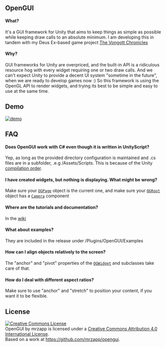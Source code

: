 ## OpenGUI
#### What?
It's a GUI framework for Unity that aims to keep things as simple as possible while keeping draw calls to an absolute minimum. I am developing this in tandem with my Deus Ex-based game project [The Vongott Chronicles](http://jeppezapp.com/vongott/)

#### Why?
GUI frameworks for Unity are overpriced, and the built-in API is a ridiculous resource hog with every widget requiring one or two draw calls. And we can't expect Unity to provide a decent UI system "sometime in the future", when we are ready to develop games now :) So this framework is using the OpenGL API to render widgets, and trying its best to be simple and easy to use at the same time.

## Demo
[![demo](https://raw.githubusercontent.com/mrzapp/opengui/master/Screenshots/webdemo.jpg)](http://htmlpreview.github.io/?http://github.com/mrzapp/opengui/blob/master/Build/Build.html)

## FAQ
#### Does OpenGUI work with C# even though it is written in UnityScript?
Yep, as long as the provided directory configuration is maintained and .cs files are in a subfolder, .e.g /Assets/Scripts. This is because of the Unity [compilation order](http://docs.unity3d.com/412/Documentation/ScriptReference/index.Script_compilation_28Advanced29.html).

#### I have created widgets, but nothing is displaying. What might be wrong?
Make sure your [`OGPage`](https://github.com/mrzapp/opengui/wiki/OGPage) object is the current one, and make sure your [`OGRoot`](https://github.com/mrzapp/opengui/wiki/OGRoot) object has a [`Camera`](http://docs.unity3d.com/Documentation/ScriptReference/Camera.html) component

#### Where are the tutorials and documentation?
In the [wiki](https://github.com/mrzapp/opengui/wiki)  

#### What about examples?
They are included in the release under /Plugins/OpenGUI/Examples

#### How can I align objects relatively to the screen?
The "anchor" and "pivot" properties of the [`OGWidget`](https://github.com/mrzapp/opengui/wiki/OGWidget) and subclasses take care of that.  

#### How do I deal with different aspect ratios?
Make sure to use "anchor" and "stretch" to position your content, if you want it to be flexible.


## License
<a rel="license" href="http://creativecommons.org/licenses/by/4.0/"><img alt="Creative Commons License" style="border-width:0" src="http://i.creativecommons.org/l/by/4.0/88x31.png" /></a><br /><span xmlns:dct="http://purl.org/dc/terms/" property="dct:title">OpenGUI</span> by <span xmlns:cc="http://creativecommons.org/ns#" property="cc:attributionName">mrzapp</span> is licensed under a <a rel="license" href="http://creativecommons.org/licenses/by/4.0/">Creative Commons Attribution 4.0 International License</a>.<br />Based on a work at <a xmlns:dct="http://purl.org/dc/terms/" href="https://github.com/mrzapp/opengui" rel="dct:source">https://github.com/mrzapp/opengui</a>.
